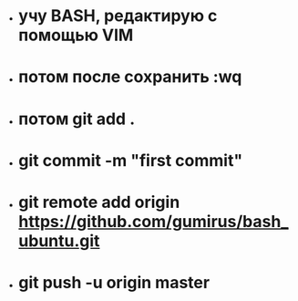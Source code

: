 * # учу BASH, редактирую с помощью VIM
* # потом после сохранить :wq
* # потом git add .
* # git commit -m "first commit"
* # git remote add origin https://github.com/gumirus/bash_ubuntu.git
* # git push -u origin master
